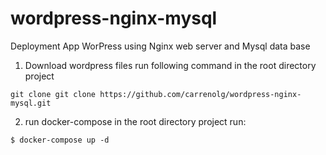 # wordpress-nginx-mysql
Deployment App WorPress using Nginx web server and Mysql data base

1. Download wordpress files run following command in the root directory project
```
git clone git clone https://github.com/carrenolg/wordpress-nginx-mysql.git 
```

2. run docker-compose in the root directory project run: 
```
$ docker-compose up -d
```

